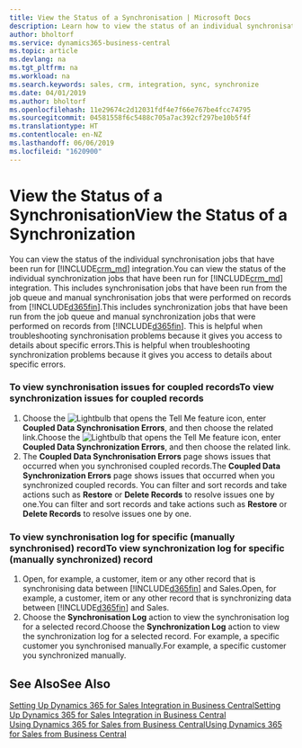 ```yaml
---
title: View the Status of a Synchronisation | Microsoft Docs
description: Learn how to view the status of an individual synchronisation job.
author: bholtorf
ms.service: dynamics365-business-central
ms.topic: article
ms.devlang: na
ms.tgt_pltfrm: na
ms.workload: na
ms.search.keywords: sales, crm, integration, sync, synchronize
ms.date: 04/01/2019
ms.author: bholtorf
ms.openlocfilehash: 11e29674c2d12031fdf4e7f66e767be4fcc74795
ms.sourcegitcommit: 04581558f6c5488c705a7ac392cf297be10b5f4f
ms.translationtype: HT
ms.contentlocale: en-NZ
ms.lasthandoff: 06/06/2019
ms.locfileid: "1620900"
---
```

# <a name="view-the-status-of-a-synchronization"></a><span data-ttu-id="d9a26-103">View the Status of a Synchronisation</span><span class="sxs-lookup"><span data-stu-id="d9a26-103">View the Status of a Synchronization</span></span>
<span data-ttu-id="d9a26-104">You can view the status of the individual synchronisation jobs that have been run for [!INCLUDE[crm_md](includes/crm_md.md)] integration.</span><span class="sxs-lookup"><span data-stu-id="d9a26-104">You can view the status of the individual synchronization jobs that have been run for [!INCLUDE[crm_md](includes/crm_md.md)] integration.</span></span> <span data-ttu-id="d9a26-105">This includes synchronisation jobs that have been run from the job queue and manual synchronisation jobs that were performed on records from [!INCLUDE[d365fin](includes/d365fin_md.md)].</span><span class="sxs-lookup"><span data-stu-id="d9a26-105">This includes synchronization jobs that have been run from the job queue and manual synchronization jobs that were performed on records from [!INCLUDE[d365fin](includes/d365fin_md.md)].</span></span> <span data-ttu-id="d9a26-106">This is helpful when troubleshooting synchronisation problems because it gives you access to details about specific errors.</span><span class="sxs-lookup"><span data-stu-id="d9a26-106">This is helpful when troubleshooting synchronization problems because it gives you access to details about specific errors.</span></span>

### <a name="to-view-synchronization-issues-for-coupled-records"></a><span data-ttu-id="d9a26-107">To view synchronisation issues for coupled records</span><span class="sxs-lookup"><span data-stu-id="d9a26-107">To view synchronization issues for coupled records</span></span>
1. <span data-ttu-id="d9a26-108">Choose the ![Lightbulb that opens the Tell Me feature](media/ui-search/search_small.png "Tell me what you want to do") icon, enter **Coupled Data Synchronisation Errors**, and then choose the related link.</span><span class="sxs-lookup"><span data-stu-id="d9a26-108">Choose the ![Lightbulb that opens the Tell Me feature](media/ui-search/search_small.png "Tell me what you want to do") icon, enter **Coupled Data Synchronization Errors**, and then choose the related link.</span></span>
2. <span data-ttu-id="d9a26-109">The **Coupled Data Synchronisation Errors** page shows issues that occurred when you synchronised coupled records.</span><span class="sxs-lookup"><span data-stu-id="d9a26-109">The **Coupled Data Synchronization Errors** page shows issues that occurred when you synchronized coupled records.</span></span> <span data-ttu-id="d9a26-110">You can filter and sort records and take actions such as **Restore** or **Delete Records** to resolve issues one by one.</span><span class="sxs-lookup"><span data-stu-id="d9a26-110">You can filter and sort records and take actions such as **Restore** or **Delete Records** to resolve issues one by one.</span></span>

### <a name="to-view-synchronization-log-for-specific-manually-synchronized-record"></a><span data-ttu-id="d9a26-111">To view synchronisation log for specific (manually synchronised) record</span><span class="sxs-lookup"><span data-stu-id="d9a26-111">To view synchronization log for specific (manually synchronized) record</span></span>
1. <span data-ttu-id="d9a26-112">Open, for example, a customer, item or any other record that is synchronising data between [!INCLUDE[d365fin](includes/d365fin_md.md)] and Sales.</span><span class="sxs-lookup"><span data-stu-id="d9a26-112">Open, for example, a customer, item or any other record that is synchronizing data between [!INCLUDE[d365fin](includes/d365fin_md.md)] and Sales.</span></span>
2. <span data-ttu-id="d9a26-113">Choose the **Synchronisation Log** action to view the synchronisation log for a selected record.</span><span class="sxs-lookup"><span data-stu-id="d9a26-113">Choose the **Synchronization Log** action to view the synchronization log for a selected record.</span></span> <span data-ttu-id="d9a26-114">For example, a specific customer you synchronised manually.</span><span class="sxs-lookup"><span data-stu-id="d9a26-114">For example, a specific customer you synchronized manually.</span></span>

## <a name="see-also"></a><span data-ttu-id="d9a26-115">See Also</span><span class="sxs-lookup"><span data-stu-id="d9a26-115">See Also</span></span>  
[<span data-ttu-id="d9a26-116">Setting Up Dynamics 365 for Sales Integration in Business Central</span><span class="sxs-lookup"><span data-stu-id="d9a26-116">Setting Up Dynamics 365 for Sales Integration in Business Central</span></span>](admin-setting-up-integration-with-dynamics-sales.md)  
[<span data-ttu-id="d9a26-117">Using Dynamics 365 for Sales from Business Central</span><span class="sxs-lookup"><span data-stu-id="d9a26-117">Using Dynamics 365 for Sales from Business Central</span></span>](marketing-integrate-dynamicscrm.md)
